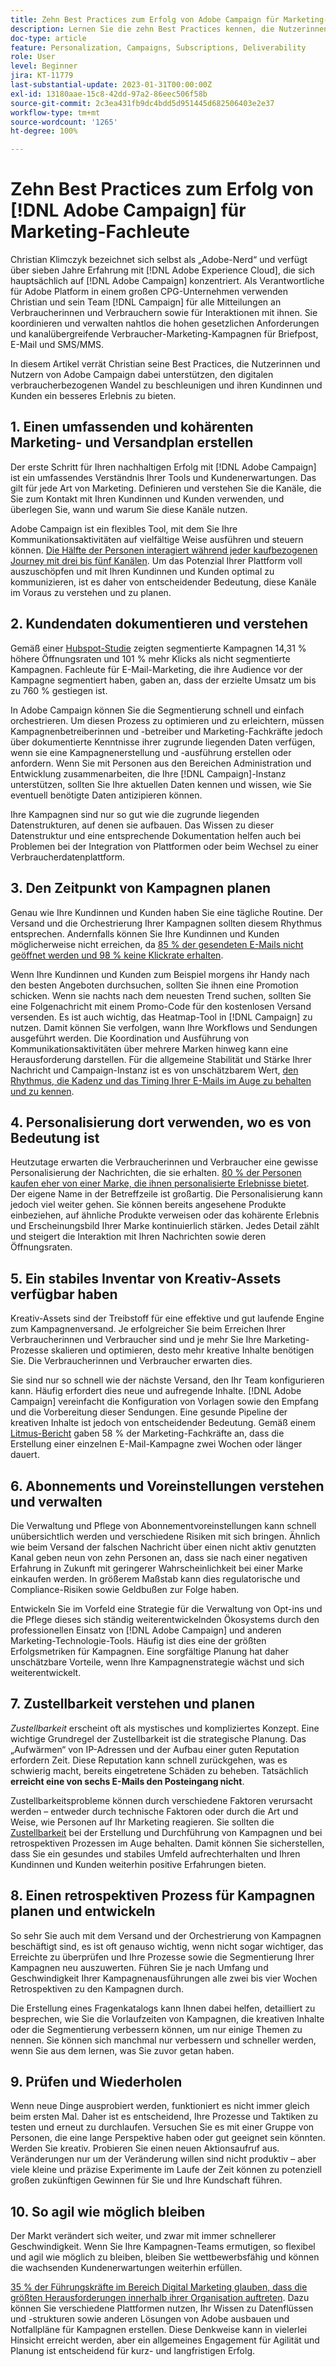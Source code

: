 ```yaml
---
title: Zehn Best Practices zum Erfolg von Adobe Campaign für Marketing-Fachleute
description: Lernen Sie die zehn Best Practices kennen, die Nutzerinnen und Nutzer von Adobe Campaign dabei unterstützen, den digitalen Wandel des Verbraucherverhaltens zu beschleunigen und Kundinnen und Kunden ein besseres Erlebnis zu bieten.
doc-type: article
feature: Personalization, Campaigns, Subscriptions, Deliverability
role: User
level: Beginner
jira: KT-11779
last-substantial-update: 2023-01-31T00:00:00Z
exl-id: 13180aae-15c8-42dd-97a2-86eec506f58b
source-git-commit: 2c3ea431fb9dc4bdd5d951445d682506403e2e37
workflow-type: tm+mt
source-wordcount: '1265'
ht-degree: 100%

---
```


# Zehn Best Practices zum Erfolg von [!DNL Adobe Campaign] für Marketing-Fachleute

Christian Klimczyk bezeichnet sich selbst als „Adobe-Nerd“ und verfügt über sieben Jahre Erfahrung mit [!DNL Adobe Experience Cloud], die sich hauptsächlich auf [!DNL Adobe Campaign] konzentriert. Als Verantwortliche für Adobe Platform in einem großen CPG-Unternehmen verwenden Christian und sein Team [!DNL Campaign] für alle Mitteilungen an Verbraucherinnen und Verbrauchern sowie für Interaktionen mit ihnen. Sie koordinieren und verwalten nahtlos die hohen gesetzlichen Anforderungen und kanalübergreifende Verbraucher-Marketing-Kampagnen für Briefpost, E-Mail und SMS/MMS.

In diesem Artikel verrät Christian seine Best Practices, die Nutzerinnen und Nutzern von Adobe Campaign dabei unterstützen, den digitalen verbraucherbezogenen Wandel zu beschleunigen und ihren Kundinnen und Kunden ein besseres Erlebnis zu bieten.


## 1. Einen umfassenden und kohärenten Marketing- und Versandplan erstellen

Der erste Schritt für Ihren nachhaltigen Erfolg mit [!DNL Adobe Campaign] ist ein umfassendes Verständnis Ihrer Tools und Kundenerwartungen. Das gilt für jede Art von Marketing. Definieren und verstehen Sie die Kanäle, die Sie zum Kontakt mit Ihren Kundinnen und Kunden verwenden, und überlegen Sie, wann und warum Sie diese Kanäle nutzen.

Adobe Campaign ist ein flexibles Tool, mit dem Sie Ihre Kommunikationsaktivitäten auf vielfältige Weise ausführen und steuern können. [Die Hälfte der Personen interagiert während jeder kaufbezogenen Journey mit drei bis fünf Kanälen](https://www.mckinsey.com/capabilities/operations/our-insights/redefine-the-omnichannel-approach-focus-on-what-truly-matters). Um das Potenzial Ihrer Plattform voll auszuschöpfen und mit Ihren Kundinnen und Kunden optimal zu kommunizieren, ist es daher von entscheidender Bedeutung, diese Kanäle im Voraus zu verstehen und zu planen.

## 2. Kundendaten dokumentieren und verstehen

Gemäß einer [Hubspot-Studie](https://www.linkedin.com/pulse/customer-segmentation-effective-b2b-business-industry-sabreen) zeigten segmentierte Kampagnen 14,31 % höhere Öffnungsraten und 101 % mehr Klicks als nicht segmentierte Kampagnen. Fachleute für E-Mail-Marketing, die ihre Audience vor der Kampagne segmentiert haben, gaben an, dass der erzielte Umsatz um bis zu 760 % gestiegen ist.

In Adobe Campaign können Sie die Segmentierung schnell und einfach orchestrieren. Um diesen Prozess zu optimieren und zu erleichtern, müssen Kampagnenbetreiberinnen und -betreiber und Marketing-Fachkräfte jedoch über dokumentierte Kenntnisse ihrer zugrunde liegenden Daten verfügen, wenn sie eine Kampagnenerstellung und -ausführung erstellen oder anfordern. Wenn Sie mit Personen aus den Bereichen Administration und Entwicklung zusammenarbeiten, die Ihre [!DNL Campaign]-Instanz unterstützen, sollten Sie Ihre aktuellen Daten kennen und wissen, wie Sie eventuell benötigte Daten antizipieren können.

Ihre Kampagnen sind nur so gut wie die zugrunde liegenden Datenstrukturen, auf denen sie aufbauen. Das Wissen zu dieser Datenstruktur und eine entsprechende Dokumentation helfen auch bei Problemen bei der Integration von Plattformen oder beim Wechsel zu einer Verbraucherdatenplattform.

## 3. Den Zeitpunkt von Kampagnen planen

Genau wie Ihre Kundinnen und Kunden haben Sie eine tägliche Routine. Der Versand und die Orchestrierung Ihrer Kampagnen sollten diesem Rhythmus entsprechen. Andernfalls können Sie Ihre Kundinnen und Kunden möglicherweise nicht erreichen, da [85 % der gesendeten E-Mails nicht geöffnet werden und 98 % keine Klickrate erhalten](https://www.validity.com/resource-center/state-of-email-2021/).

Wenn Ihre Kundinnen und Kunden zum Beispiel morgens ihr Handy nach den besten Angeboten durchsuchen, sollten Sie ihnen eine Promotion schicken. Wenn sie nachts nach dem neuesten Trend suchen, sollten Sie eine Folgenachricht mit einem Promo-Code für den kostenlosen Versand versenden. Es ist auch wichtig, das Heatmap-Tool in [!DNL Campaign] zu nutzen. Damit können Sie verfolgen, wann Ihre Workflows und Sendungen ausgeführt werden. Die Koordination und Ausführung von Kommunikationsaktivitäten über mehrere Marken hinweg kann eine Herausforderung darstellen. Für die allgemeine Stabilität und Stärke Ihrer Nachricht und Campaign-Instanz ist es von unschätzbarem Wert, [den Rhythmus, die Kadenz und das Timing Ihrer E-Mails im Auge zu behalten und zu kennen](https://experienceleaguecommunities.adobe.com/t5/adobe-campaign-classic-blogs/predictive-send-time-optimization-with-adobe-campaign/ba-p/561554?profile.language=de).

## 4. Personalisierung dort verwenden, wo es von Bedeutung ist

Heutzutage erwarten die Verbraucherinnen und Verbraucher eine gewisse Personalisierung der Nachrichten, die sie erhalten. [80 % der Personen kaufen eher von einer Marke, die ihnen personalisierte Erlebnisse bietet](https://us.epsilon.com/power-of-me). Der eigene Name in der Betreffzeile ist großartig. Die Personalisierung kann jedoch viel weiter gehen. Sie können bereits angesehene Produkte einbeziehen, auf ähnliche Produkte verweisen oder das kohärente Erlebnis und Erscheinungsbild Ihrer Marke kontinuierlich stärken. Jedes Detail zählt und steigert die Interaktion mit Ihren Nachrichten sowie deren Öffnungsraten.

## 5. Ein stabiles Inventar von Kreativ-Assets verfügbar haben

Kreativ-Assets sind der Treibstoff für eine effektive und gut laufende Engine zum Kampagnenversand. Je erfolgreicher Sie beim Erreichen Ihrer Verbraucherinnen und Verbraucher sind und je mehr Sie Ihre Marketing-Prozesse skalieren und optimieren, desto mehr kreative Inhalte benötigen Sie. Die Verbraucherinnen und Verbraucher erwarten dies.

Sie sind nur so schnell wie der nächste Versand, den Ihr Team konfigurieren kann. Häufig erfordert dies neue und aufregende Inhalte. [!DNL Adobe Campaign] vereinfacht die Konfiguration von Vorlagen sowie den Empfang und die Vorbereitung dieser Sendungen. Eine gesunde Pipeline der kreativen Inhalte ist jedoch von entscheidender Bedeutung. Gemäß einem [Litmus-Bericht](https://www.litmus.com/resources/state-of-email/) gaben 58 % der Marketing-Fachkräfte an, dass die Erstellung einer einzelnen E-Mail-Kampagne zwei Wochen oder länger dauert.

## 6. Abonnements und Voreinstellungen verstehen und verwalten

Die Verwaltung und Pflege von Abonnementvoreinstellungen kann schnell unübersichtlich werden und verschiedene Risiken mit sich bringen. Ähnlich wie beim Versand der falschen Nachricht über einen nicht aktiv genutzten Kanal geben neun von zehn Personen an, dass sie nach einer negativen Erfahrung in Zukunft mit geringerer Wahrscheinlichkeit bei einer Marke einkaufen werden. In größerem Maßstab kann dies regulatorische und Compliance-Risiken sowie Geldbußen zur Folge haben.

Entwickeln Sie im Vorfeld eine Strategie für die Verwaltung von Opt-ins und die Pflege dieses sich ständig weiterentwickelnden Ökosystems durch den professionellen Einsatz von [!DNL Adobe Campaign] und anderen Marketing-Technologie-Tools. Häufig ist dies eine der größten Erfolgsmetriken für Kampagnen. Eine sorgfältige Planung hat daher unschätzbare Vorteile, wenn Ihre Kampagnenstrategie wächst und sich weiterentwickelt.

## 7. Zustellbarkeit verstehen und planen

_Zustellbarkeit_ erscheint oft als mystisches und kompliziertes Konzept. Eine wichtige Grundregel der Zustellbarkeit ist die strategische Planung. Das „Aufwärmen“ von IP-Adressen und der Aufbau einer guten Reputation erfordern Zeit. Diese Reputation kann schnell zurückgehen, was es schwierig macht, bereits eingetretene Schäden zu beheben. Tatsächlich **erreicht eine von sechs E-Mails den Posteingang nicht**.

Zustellbarkeitsprobleme können durch verschiedene Faktoren verursacht werden – entweder durch technische Faktoren oder durch die Art und Weise, wie Personen auf Ihr Marketing reagieren. Sie sollten die [Zustellbarkeit](https://business.adobe.com/de/products/campaign/email-deliverability.html) bei der Erstellung und Durchführung von Kampagnen und bei retrospektiven Prozessen im Auge behalten. Damit können Sie sicherstellen, dass Sie ein gesundes und stabiles Umfeld aufrechterhalten und Ihren Kundinnen und Kunden weiterhin positive Erfahrungen bieten.

## 8. Einen retrospektiven Prozess für Kampagnen planen und entwickeln

So sehr Sie auch mit dem Versand und der Orchestrierung von Kampagnen beschäftigt sind, es ist oft genauso wichtig, wenn nicht sogar wichtiger, das Erreichte zu überprüfen und Ihre Prozesse sowie die Segmentierung Ihrer Kampagnen neu auszuwerten. Führen Sie je nach Umfang und Geschwindigkeit Ihrer Kampagnenausführungen alle zwei bis vier Wochen Retrospektiven zu den Kampagnen durch.

Die Erstellung eines Fragenkatalogs kann Ihnen dabei helfen, detailliert zu besprechen, wie Sie die Vorlaufzeiten von Kampagnen, die kreativen Inhalte oder die Segmentierung verbessern können, um nur einige Themen zu nennen. Sie können sich manchmal nur verbessern und schneller werden, wenn Sie aus dem lernen, was Sie zuvor getan haben.

## 9. Prüfen und Wiederholen

Wenn neue Dinge ausprobiert werden, funktioniert es nicht immer gleich beim ersten Mal. Daher ist es entscheidend, Ihre Prozesse und Taktiken zu testen und erneut zu durchlaufen. Versuchen Sie es mit einer Gruppe von Personen, die eine lange Perspektive haben oder gut geeignet sein könnten. Werden Sie kreativ. Probieren Sie einen neuen Aktionsaufruf aus. Veränderungen nur um der Veränderung willen sind nicht produktiv – aber viele kleine und präzise Experimente im Laufe der Zeit können zu potenziell großen zukünftigen Gewinnen für Sie und Ihre Kundschaft führen.

## 10. So agil wie möglich bleiben

Der Markt verändert sich weiter, und zwar mit immer schnellerer Geschwindigkeit. Wenn Sie Ihre Kampagnen-Teams ermutigen, so flexibel und agil wie möglich zu bleiben, bleiben Sie wettbewerbsfähig und können die wachsenden Kundenerwartungen weiterhin erfüllen.

[35 % der Führungskräfte im Bereich Digital Marketing glauben, dass die größten Herausforderungen innerhalb ihrer Organisation auftreten](https://www.gartner.com/en/newsroom/press-releases/gartner-says-35--of-digital-marketing-leaders-believe-the-bigges). Dazu können Sie verschiedene Plattformen nutzen, Ihr Wissen zu Datenflüssen und -strukturen sowie anderen Lösungen von Adobe ausbauen und Notfallpläne für Kampagnen erstellen. Diese Denkweise kann in vielerlei Hinsicht erreicht werden, aber ein allgemeines Engagement für Agilität und Planung ist entscheidend für kurz- und langfristigen Erfolg.
